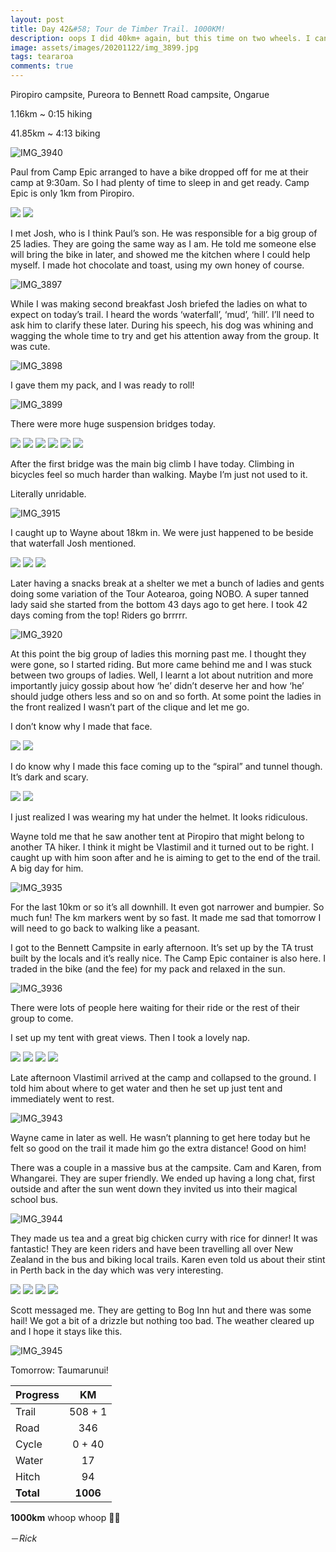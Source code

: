 ```yaml
---
layout: post
title: Day 42&#58; Tour de Timber Trail. 1000KM!
description: oops I did 40km+ again, but this time on two wheels. I can see why people love mountain biking. The downhills are glorious 
image: assets/images/20201122/img_3899.jpg
tags: teararoa
comments: true
---
```


Piropiro campsite, Pureora to Bennett Road campsite, Ongarue 

1.16km ~ 0:15 hiking

41.85km ~ 4:13 biking

![IMG_3940](/assets/images/20201122/img_3940.jpg)

Paul from Camp Epic arranged to have a bike dropped off for me at their camp at 9:30am. So I had plenty of time to sleep in and get ready. Camp Epic is only 1km from Piropiro. 

<div class="gallery" data-columns="2">
  <img src="/assets/images/20201122/img_3895.jpg">
  <img src="/assets/images/20201122/img_3896.jpg">
</div>

I met Josh, who is I think Paul’s son. He was responsible for a big group of 25 ladies. They are going the same way as I am. He told me someone else will bring the bike in later, and showed me the kitchen where I could help myself. I made hot chocolate and toast, using my own honey of course.

![IMG_3897](/assets/images/20201122/img_3897.jpg)

While I was making second breakfast Josh briefed the ladies on what to expect on today’s trail. I heard the words ‘waterfall’, ‘mud’, ‘hill’. I’ll need to ask him to clarify these later. During his speech, his dog was whining and wagging the whole time to try and get his attention away from the group. It was cute. 

![IMG_3898](/assets/images/20201122/img_3898.jpg)

I gave them my pack, and I was ready to roll!

![IMG_3899](/assets/images/20201122/img_3899.jpg)

There were more huge suspension bridges today. 

<div class="gallery" data-columns="2">
  <img src="/assets/images/20201122/img_3902.jpg">
  <img src="/assets/images/20201122/img_3908.jpg">
  <img src="/assets/images/20201122/img_3910.jpg">
  <img src="/assets/images/20201122/img_3911.jpg">
  <img src="/assets/images/20201122/img_3913.jpg">
  <img src="/assets/images/20201122/img_3926.jpg">
</div>

After the first bridge was the main big climb I have today. Climbing in bicycles feel so much harder than walking. Maybe I’m just not used to it. 

Literally unridable.

![IMG_3915](/assets/images/20201122/img_3915.jpg)

I caught up to Wayne about 18km in. We were just happened to be beside that waterfall Josh mentioned. 

<div class="gallery" data-columns="2">
  <img src="/assets/images/20201122/img_3916.jpg">
  <img src="/assets/images/20201122/img_3917.jpg">
  <img src="/assets/images/20201122/img_3918.jpg">
</div>

Later having a snacks break at a shelter we met a bunch of ladies and gents doing some variation of the Tour Aotearoa, going NOBO. A super tanned lady said she started from the bottom 43 days ago to get here. I took 42 days coming from the top! Riders go brrrrr.

![IMG_3920](/assets/images/20201122/img_3920.jpg)

At this point the big group of ladies this morning past me. I thought they were gone, so I started riding. But more came behind me and I was stuck between two groups of ladies. Well, I learnt a lot about nutrition and more importantly juicy gossip about how ‘he’ didn’t deserve her and how ‘he’ should judge others less and so on and so forth. At some point the ladies in the front realized I wasn’t part of the clique and let me go.


I don’t know why I made that face.

<div class="gallery" data-columns="2">
  <img src="/assets/images/20201122/img_3928.jpg">
  <img src="/assets/images/20201122/img_3929.jpg">
</div>

I do know why I made this face coming up to the “spiral” and tunnel though. It’s dark and scary. 

<div class="gallery" data-columns="2">
  <img src="/assets/images/20201122/img_3933.jpg">
  <img src="/assets/images/20201122/img_3934.jpg">
</div>

I just realized I was wearing my hat under the helmet. It looks ridiculous. 

Wayne told me that he saw another tent at Piropiro that might belong to another TA hiker. I think it might be Vlastimil and it turned out to be right. I caught up with him soon after and he is aiming to get to the end of the trail. A big day for him.

![IMG_3935](/assets/images/20201122/img_3935.jpg)

For the last 10km or so it’s all downhill. It even got narrower and bumpier. So much fun! The km markers went by so fast. It made me sad that tomorrow I will need to go back to walking like a peasant. 

I got to the Bennett Campsite in early afternoon. It’s set up by the TA trust built by the locals and it’s really nice. The Camp Epic container is also here. I traded in the bike (and the fee) for my pack and relaxed in the sun. 

![IMG_3936](/assets/images/20201122/img_3936.jpg)

There were lots of people here waiting for their ride or the rest of their group to come.

I set up my tent with great views. Then I took a lovely nap.

<div class="gallery" data-columns="2">
  <img src="/assets/images/20201122/img_3937.jpg">
  <img src="/assets/images/20201122/img_3938.jpg">
  <img src="/assets/images/20201122/img_3939.jpg">
  <img src="/assets/images/20201122/img_3941.jpg">
</div>

Late afternoon Vlastimil arrived at the camp and collapsed to the ground. I told him about where to get water and then he set up just tent and immediately went to rest. 

![IMG_3943](/assets/images/20201122/img_3943.jpg)

Wayne came in later as well. He wasn’t planning to get here today but he felt so good on the trail it made him go the extra distance! Good on him!

There was a couple in a massive bus at the campsite. Cam and Karen, from Whangarei. They are super friendly. We ended up having a long chat, first outside and after the sun went down they invited us into their magical school bus. 

![IMG_3944](/assets/images/20201122/img_3944.jpg)

They made us tea and a great big chicken curry with rice for dinner! It was fantastic! They are keen riders and have been travelling all over New Zealand in the bus and biking local trails. Karen even told us about their stint in Perth back in the day which was very interesting. 

<div class="gallery" data-columns="2">
  <img src="/assets/images/20201122/img_3946.jpg">
  <img src="/assets/images/20201122/img_3947.jpg">
  <img src="/assets/images/20201122/img_3948.jpg">
  <img src="/assets/images/20201122/img_3950.jpg">
</div>

Scott messaged me. They are getting to Bog Inn hut and there was some hail! We got a bit of a drizzle but nothing too bad. The weather cleared up and I hope it stays like this. 

![IMG_3945](/assets/images/20201122/img_3945.jpg)

Tomorrow: Taumarunui!

| Progress | KM |
| ---- |:----:|
| Trail | 508 + 1 |
| Road | 346 |
| Cycle | 0 + 40 |
| Water | 17 |
| Hitch | 94 |
| **Total** | **1006** |


**1000km** whoop whoop 🙌🏼 

－_Rick_